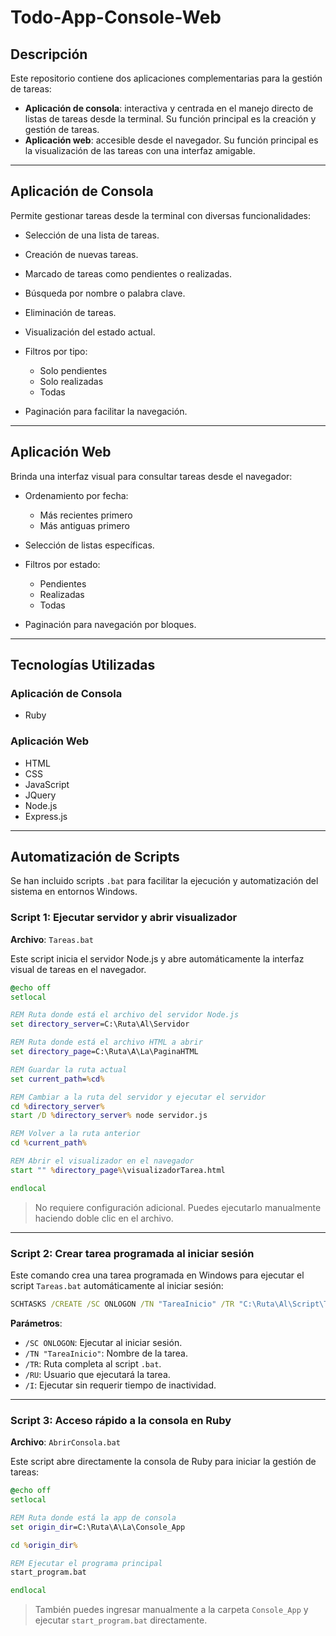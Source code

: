 # Todo-App-Console-Web

## Descripción

Este repositorio contiene dos aplicaciones complementarias para la gestión de tareas:

* **Aplicación de consola**: interactiva y centrada en el manejo directo de listas de tareas desde la terminal. Su función principal es la creación y gestión de tareas.
* **Aplicación web**: accesible desde el navegador. Su función principal es la visualización de las tareas con una interfaz amigable.

---

## Aplicación de Consola

Permite gestionar tareas desde la terminal con diversas funcionalidades:

* Selección de una lista de tareas.
* Creación de nuevas tareas.
* Marcado de tareas como pendientes o realizadas.
* Búsqueda por nombre o palabra clave.
* Eliminación de tareas.
* Visualización del estado actual.
* Filtros por tipo:

  * Solo pendientes
  * Solo realizadas
  * Todas
* Paginación para facilitar la navegación.

---

## Aplicación Web

Brinda una interfaz visual para consultar tareas desde el navegador:

* Ordenamiento por fecha:

  * Más recientes primero
  * Más antiguas primero
* Selección de listas específicas.
* Filtros por estado:

  * Pendientes
  * Realizadas
  * Todas
* Paginación para navegación por bloques.

---

## Tecnologías Utilizadas

### Aplicación de Consola

* Ruby

### Aplicación Web

* HTML
* CSS
* JavaScript
* JQuery
* Node.js
* Express.js
---

## Automatización de Scripts

Se han incluido scripts `.bat` para facilitar la ejecución y automatización del sistema en entornos Windows.

### Script 1: Ejecutar servidor y abrir visualizador

**Archivo**: `Tareas.bat`

Este script inicia el servidor Node.js y abre automáticamente la interfaz visual de tareas en el navegador.

```bat
@echo off
setlocal

REM Ruta donde está el archivo del servidor Node.js
set directory_server=C:\Ruta\Al\Servidor

REM Ruta donde está el archivo HTML a abrir
set directory_page=C:\Ruta\A\La\PaginaHTML

REM Guardar la ruta actual
set current_path=%cd%

REM Cambiar a la ruta del servidor y ejecutar el servidor
cd %directory_server%
start /D %directory_server% node servidor.js

REM Volver a la ruta anterior
cd %current_path%

REM Abrir el visualizador en el navegador
start "" %directory_page%\visualizadorTarea.html

endlocal
```

> No requiere configuración adicional. Puedes ejecutarlo manualmente haciendo doble clic en el archivo.

---

### Script 2: Crear tarea programada al iniciar sesión

Este comando crea una tarea programada en Windows para ejecutar el script `Tareas.bat` automáticamente al iniciar sesión:

```cmd
SCHTASKS /CREATE /SC ONLOGON /TN "TareaInicio" /TR "C:\Ruta\Al\Script\Tareas.bat" /RU "<NOMBRE_USUARIO>" /I
```

**Parámetros**:

* `/SC ONLOGON`: Ejecutar al iniciar sesión.
* `/TN "TareaInicio"`: Nombre de la tarea.
* `/TR`: Ruta completa al script `.bat`.
* `/RU`: Usuario que ejecutará la tarea.
* `/I`: Ejecutar sin requerir tiempo de inactividad.

---

### Script 3: Acceso rápido a la consola en Ruby

**Archivo**: `AbrirConsola.bat`

Este script abre directamente la consola de Ruby para iniciar la gestión de tareas:

```bat
@echo off
setlocal

REM Ruta donde está la app de consola
set origin_dir=C:\Ruta\A\La\Console_App

cd %origin_dir%

REM Ejecutar el programa principal
start_program.bat

endlocal
```

> También puedes ingresar manualmente a la carpeta `Console_App` y ejecutar `start_program.bat` directamente.

